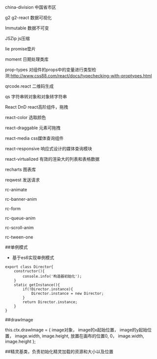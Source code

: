china-division    中国省市区

g2    g2-react    数据可视化

Immutable    数据不可变

JSZip    js压缩

lie    promise垫片

moment    日期处理类库

prop-types    对组件的props中的变量进行类型检测;http://www.css88.com/react/docs/typechecking-with-proptypes.html

qrcode.react    二维码生成

qs    字符串转对象和对象转字符串

React DnD    react高阶组件，拖拽

react-color    选取颜色

react-draggable    元素可拖拽

react-media    css媒体查询组件

react-responsive    响应式设计的媒体查询模块

react-virtualized    有效的渲染大的列表和表格数据

recharts    图表库

reqwest    发送请求

rc-animate

rc-banner-anim

rc-form

rc-queue-anim

rc-scroll-anim

rc-tween-one




##单例模式

- 基于es6实现单例模式

```
export class Director{
    constructor(){
        console.info('构造器初始化');
    }
    static getInstance(){
        if(!Director.instance){
            Director.instance = new Director;
        }
        return Director.instance;
    }
}
```





##drawImage

this.ctx.drawImage = {
    image对象，
    image的x起始位置，
    image的y起始位置，
    image.width,
    image.height,
    放置在画布的位置0,
    0，
    image.width,
    image.height
};





##精灵基类，负责初始化精灵加载的资源和大小以及位置












